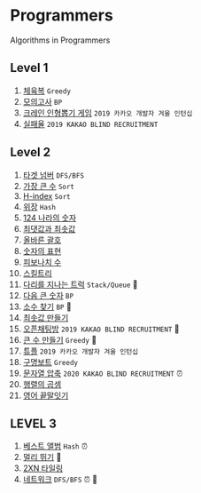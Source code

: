 # Programmers
Algorithms in Programmers
## Level 1

1. [체육복](https://github.com/Rory0304/CodingTest/blob/master/level1/gymClothes.md) `Greedy` 
2. [모의고사](https://github.com/Rory0304/CodingTest/blob/master/level1/mockTest.md) `BP`
3. [크레인 인형뽑기 게임](https://github.com/Rory0304/CodingTest/blob/master/level1/clawCraneGame.js) `2019 카카오 개발자 겨울 인턴십`
4. [실패율](https://github.com/Rory0304/CodingTest/blob/master/level1/failRate.js) `2019 KAKAO BLIND RECRUITMENT`

## Level 2

1. [타겟 넘버](https://github.com/Rory0304/Programmers/blob/master/targetNumber.js)  `DFS/BFS`
2. [가장 큰 수](https://github.com/Rory0304/Programmers/blob/master/biggestNumber.js) `Sort`
3. [H-index](https://github.com/Rory0304/Programmers/blob/master/hIndex.js) `Sort`
4. [위장](https://github.com/Rory0304/Programmers/blob/master/camouflage.js) `Hash`
5. [124 나라의 숫자](https://github.com/Rory0304/Programmers/blob/master/world123.js)
6. [최댓값과 최솟값](https://github.com/Rory0304/Programmers/blob/master/minMax.js)
7. [올바른 괄호](https://github.com/Rory0304/Programmers/blob/master/properBracket.js)
8. [숫자의 표현](https://github.com/Rory0304/Programmers/blob/master/numberExpression.js)
9. [피보나치 수](https://github.com/Rory0304/Programmers/blob/master/fibonacci_mod.js)
10. [스킬트리](https://github.com/Rory0304/Programmers/blob/master/skillTree.js)
11. [다리를 지나는 트럭](https://github.com/Rory0304/Programmers/blob/master/movingTruck.js) `Stack/Queue` :pushpin:
12. [다음 큰 숫자](https://github.com/Rory0304/Programmers/blob/master/nextBiggerNumber.js) `BP`
13. [소수 찾기](https://github.com/Rory0304/CodingTest/blob/master/findPrime.js) `BP` :pushpin:
14. [최솟값 만들기](https://github.com/Rory0304/CodingTest/blob/master/makeMin.md)
15. [오픈채팅방](https://github.com/Rory0304/CodingTest/blob/master/openChat.js) `2019 KAKAO BLIND RECRUITMENT` :pushpin:
16. [큰 수 만들기](https://github.com/Rory0304/CodingTest/blob/master/level1/mockTest.md) `Greedy` :pushpin:
17. [튜플](https://github.com/Rory0304/CodingTest/blob/master/level2/tuple.md) `2019 카카오 개발자 겨울 인턴십`
18. [구명보트](https://github.com/Rory0304/CodingTest/blob/master/level2/lifeboat.md) `Greedy` 
19. [문자열 압축](https://github.com/Rory0304/CodingTest/blob/master/level2/stringCompress.md) `2020 KAKAO BLIND RECRUITMENT` :alarm_clock:
20. [행렬의 곱셈](https://github.com/Rory0304/CodingTest/blob/master/level2/matrixMultiply.md)
21. [영어 끝말잇기](https://github.com/Rory0304/CodingTest/blob/master/level2/wordChain.js)

## LEVEL 3

1. [베스트 앨범](https://github.com/Rory0304/CodingTest/blob/master/level3/bestAlbum.md) `Hash` :alarm_clock:
2. [멀리 뛰기](https://github.com/Rory0304/CodingTest/blob/master/level3/longJump.md) :pushpin:
3. [2XN 타일링](https://github.com/Rory0304/CodingTest/blob/master/level3/twoN_Tiling.md)
4. [네트워크](https://github.com/Rory0304/CodingTest/blob/master/level3/network.md) `DFS/BFS` :alarm_clock: :pushpin:
